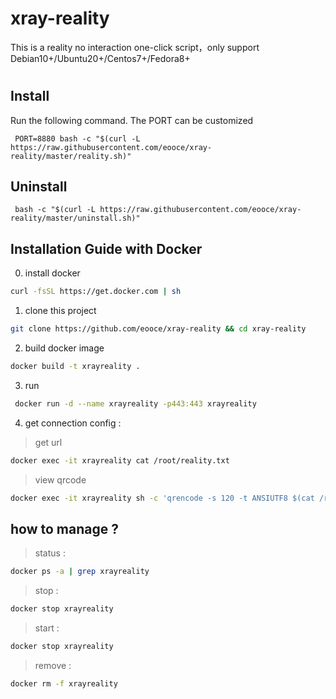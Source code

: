 # xray-reality
This is a reality no interaction one-click script，only support Debian10+/Ubuntu20+/Centos7+/Fedora8+
#
## Install
Run the following command. The PORT can be customized
```
 PORT=8880 bash -c "$(curl -L https://raw.githubusercontent.com/eooce/xray-reality/master/reality.sh)"
```
## Uninstall
```
 bash -c "$(curl -L https://raw.githubusercontent.com/eooce/xray-reality/master/uninstall.sh)"
``` 

## Installation Guide with Docker 

0. install docker 
``` bash
curl -fsSL https://get.docker.com | sh
```
1. clone this project 
``` bash
git clone https://github.com/eooce/xray-reality && cd xray-reality
```
2. build docker image 
``` bash
docker build -t xrayreality .
```
3. run 
``` bash
 docker run -d --name xrayreality -p443:443 xrayreality
```
4. get connection config :
> get url
``` bash
docker exec -it xrayreality cat /root/reality.txt
```
> view qrcode 
``` bash
docker exec -it xrayreality sh -c 'qrencode -s 120 -t ANSIUTF8 $(cat /root/reality.txt)'
```
## how to manage ?
> status :
``` bash
docker ps -a | grep xrayreality
```
> stop :
``` bash
docker stop xrayreality
```
> start :
``` bash
docker stop xrayreality
```
>remove :
``` bash
docker rm -f xrayreality
```
